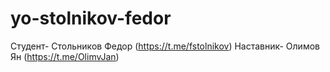 # yo-stolnikov-fedor
Студент- Стольников Федор (https://t.me/fstolnikov)
Наставник- Олимов  Ян (https://t.me/OlimvJan)